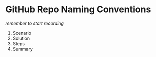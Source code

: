 # GitHub Repo Naming Conventions

*remember to start recording*

1. Scenario
2. Solution
3. Steps
4. Summary

